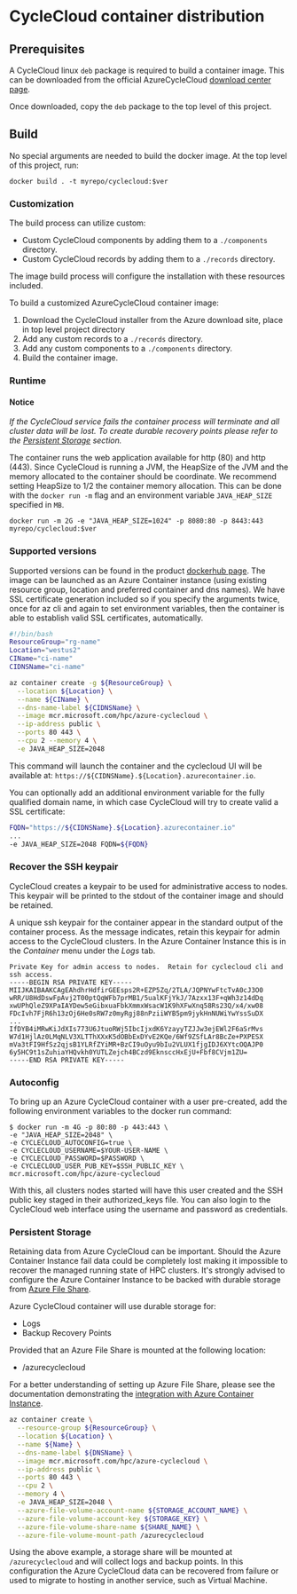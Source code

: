 # CycleCloud container distribution

## Prerequisites

A CycleCloud linux `deb` package is required to build a container image.  This can
be downloaded from the official AzureCycleCloud 
[download center page](https://www.microsoft.com/en-us/download/details.aspx?id=57182).

Once downloaded, copy the `deb` package to the top level of this project.

## Build

No special arguments are needed to build the docker image.  At the top level of
this project, run:

    docker build . -t myrepo/cyclecloud:$ver

### Customization

The build process can utilize custom:

- Custom CycleCloud components by adding them to a `./components` directory.
- Custom CycleCloud records by adding them to a `./records` directory.

The image build process will configure the installation with these resources
included. 

To build a customized AzureCycleCloud container image:

1. Download the CycleCloud installer from the Azure download site, place in top
   level project directory
2. Add any custom records to a `./records` directory.
3. Add any custom components to a `./components` directory.
4. Build the container image.

### Runtime

#### Notice

_If the CycleCloud service fails the container process will terminate and all 
cluster data will be lost. To create durable recovery points please refer
 to the [Persistent Storage](#persiststorage) section._

The container runs the web application available for http (80) and http (443). 
Since CycleCloud is running a JVM, the HeapSize of the JVM and the
memory allocated to the container should be coordinate.  We recommend setting
HeapSize to 1/2 the container memory allocation.  This can be done with the
`docker run -m` flag and an environment variable `JAVA_HEAP_SIZE` specified in
`MB`.

    docker run -m 2G -e "JAVA_HEAP_SIZE=1024" -p 8080:80 -p 8443:443 myrepo/cyclecloud:$ver

### Supported versions

Supported versions can be found in the product [dockerhub page](https://hub.docker.com/r/microsoft/azure-cyclecloud/). 
The image can be launched as an Azure Container instance (using
existing resource group, location and preferred container and dns names). We
have SSL certificate generation included so if you specify the arguments twice,
once for az cli and again to set environment variables, then the container is
able to establish valid SSL certificates, automatically. 

```bash
#!/bin/bash
ResourceGroup="rg-name"
Location="westus2"
CIName="ci-name"
CIDNSName="ci-name"

az container create -g ${ResourceGroup} \
  --location ${Location} \
  --name ${CIName} \
  --dns-name-label ${CIDNSName} \
  --image mcr.microsoft.com/hpc/azure-cyclecloud \
  --ip-address public \
  --ports 80 443 \
  --cpu 2 --memory 4 \
  -e JAVA_HEAP_SIZE=2048
```

This command will launch the container and the cyclecloud UI will be available
at: `https://${CIDNSName}.${Location}.azurecontainer.io`.

You can optionally add an additional environment variable for the
fully qualified domain name, in which case CycleCloud will try to
create valid a SSL certificate:

```bash
FQDN="https://${CIDNSName}.${Location}.azurecontainer.io"
...
-e JAVA_HEAP_SIZE=2048 FQDN=${FQDN}
```

### Recover the SSH keypair

CycleCloud creates a keypair to be used for administrative access to nodes.  This keypair will be printed to the stdout of the container image and should be retained.

A unique ssh keypair for the container appear in the standard output of
the container process.  As the message indicates, retain this keypair for
admin access to the CycleCloud clusters. In the Azure Container Instance this is in the _Container_ menu under the _Logs_ tab.

```text
Private Key for admin access to nodes.  Retain for cyclecloud cli and ssh access.
-----BEGIN RSA PRIVATE KEY-----
MIIJKAIBAAKCAgEAhdhrHdfirGEEsps2R+EZP5Zq/2TLA/JQPNYwFtcTvA0cJ3O0
wRR/U8HdDswFpAvj2T00ptQqWFb7prMB1/5ualKFjYkJ/7Azxx13F+qWh3z14dDq
xwUPhQleZ9XPaIAYDew5eGibxuaFbkXmmxWsacW1K9hXFwXnq58Rs23Q/x4/xw08
FDcIvh7FjR6h13zOj6He0sRW7z0myRgj88nPziiWYB5pm9jykHnNUWiYwYssSuDX
...
IfDYB4iMRwKiJdXIs773U6JtuoRWj5IbcIjxdK6YzayyTZJJw3ejEWl2F6aSrMvs
W7d1HjlAz0LMqNLV3XLTThXXxK5dOBbExDYvE2KQe/6Wf9ZSfLAr8BcZe+PXPESX
mVa3tFI9HfSz2qjsB1YLRfZYiMR+BzCI9uOyu9bIu2VLUX1fjgIDJ6XYtcOQAJP0
6y5HC9t1sZuhiaYHQvkh0YUTLZejch4BCzd9EknsccHxEjU+Fbf8CVjm1ZU=
-----END RSA PRIVATE KEY-----
```

### Autoconfig

To bring up an Azure CycleCloud container with a user pre-created, add the
following environment variables to the docker run command:

    $ docker run -m 4G -p 80:80 -p 443:443 \
    -e "JAVA_HEAP_SIZE=2048" \
    -e CYCLECLOUD_AUTOCONFIG=true \
    -e CYCLECLOUD_USERNAME=$YOUR-USER-NAME \
    -e CYCLECLOUD_PASSWORD=$PASSWORD \
    -e CYCLECLOUD_USER_PUB_KEY=$SSH_PUBLIC_KEY \
    mcr.microsoft.com/hpc/azure-cyclecloud

With this, all clusters nodes started will have this user created and the SSH
public key staged in their authorized_keys file. You can also login to the
CycleCloud web interface using the username and password as credentials.

### <a name="persiststorage"></a>Persistent Storage

Retaining data from Azure CycleCloud can be important.  Should the Azure Container 
Instance fail data could be completely lost making it impossible to recover the
managed running state of HPC clusters.  It's strongly advised to configure the
Azure Container Instance to be backed with durable storage from [Azure File Share](https://docs.microsoft.com/en-us/azure/storage/files/storage-how-to-create-file-share).

Azure CycleCloud container will use durable storage for:

- Logs
- Backup Recovery Points

Provided that an Azure File Share is mounted at the following location:
- /azurecyclecloud

For a better understanding of setting up Azure File Share, please see the 
documentation demonstrating the [integration with Azure Container Instance](https://docs.microsoft.com/en-us/azure/container-instances/container-instances-volume-azure-files). 

```bash
az container create \
  --resource-group ${ResourceGroup} \
  --location ${Location} \
  --name ${Name} \
  --dns-name-label ${DNSName} \
  --image mcr.microsoft.com/hpc/azure-cyclecloud \
  --ip-address public \
  --ports 80 443 \
  --cpu 2 \
  --memory 4 \
  -e JAVA_HEAP_SIZE=2048 \
  --azure-file-volume-account-name ${STORAGE_ACCOUNT_NAME} \
  --azure-file-volume-account-key ${STORAGE_KEY} \
  --azure-file-volume-share-name ${SHARE_NAME} \
  --azure-file-volume-mount-path /azurecyclecloud
```

Using the above example, a storage share will be mounted at `/azurecyclecloud` and will collect logs and backup points. In this configuration
the Azure CycleCloud data can be recovered from failure or used to
migrate to hosting in another service, such as Virtual Machine.